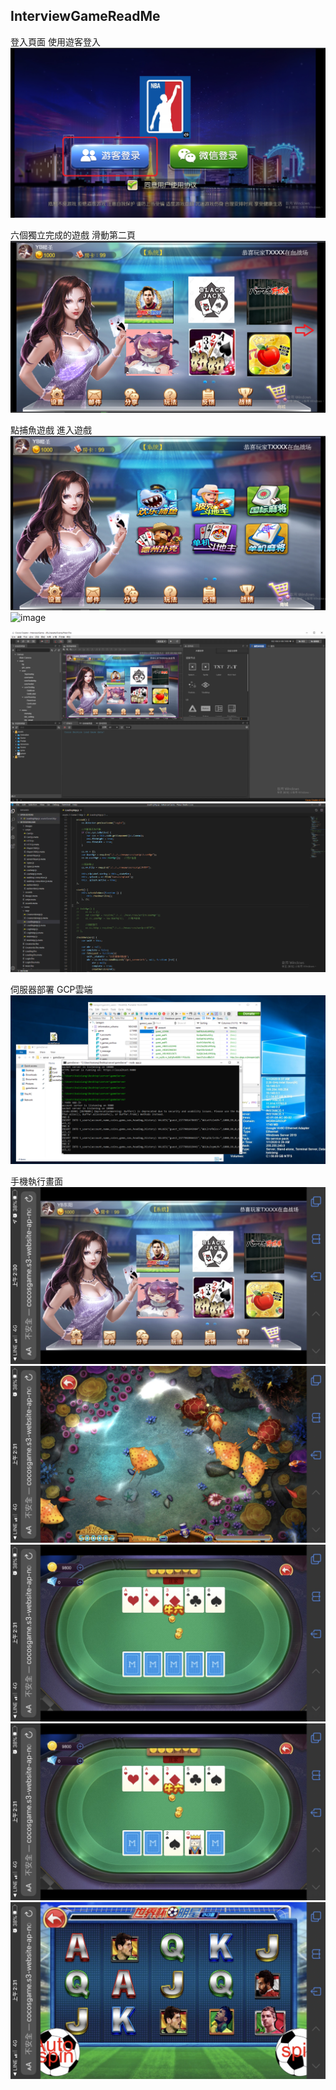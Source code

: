 ## InterviewGameReadMe

登入頁面 使用遊客登入
![image](https://github.com/kaixiang1306/InterviewGameReadMe/blob/master/img/1.png)

六個獨立完成的遊戲 滑動第二頁
![image](https://github.com/kaixiang1306/InterviewGameReadMe/blob/master/img/2.png)

點捕魚遊戲 進入遊戲
![image](https://github.com/kaixiang1306/InterviewGameReadMe/blob/master/img/3.png)
![image](https://github.com/kaixiang1306/InterviewGameReadMe/blob/master/img/4.png)

![image](https://github.com/kaixiang1306/InterviewGameReadMe/blob/master/img/5.PNG)
![image](https://github.com/kaixiang1306/InterviewGameReadMe/blob/master/img/6.PNG)

伺服器部署 GCP雲端
![image](https://github.com/kaixiang1306/InterviewGameReadMe/blob/master/img/server.PNG)

手機執行畫面
![image](https://github.com/kaixiang1306/InterviewGameReadMe/blob/master/img/S__13123586.jpg)
![image](https://github.com/kaixiang1306/InterviewGameReadMe/blob/master/img/S__13123588.jpg)
![image](https://github.com/kaixiang1306/InterviewGameReadMe/blob/master/img/S__13123589.jpg)
![image](https://github.com/kaixiang1306/InterviewGameReadMe/blob/master/img/S__13123590.jpg)
![image](https://github.com/kaixiang1306/InterviewGameReadMe/blob/master/img/S__13123591.jpg)